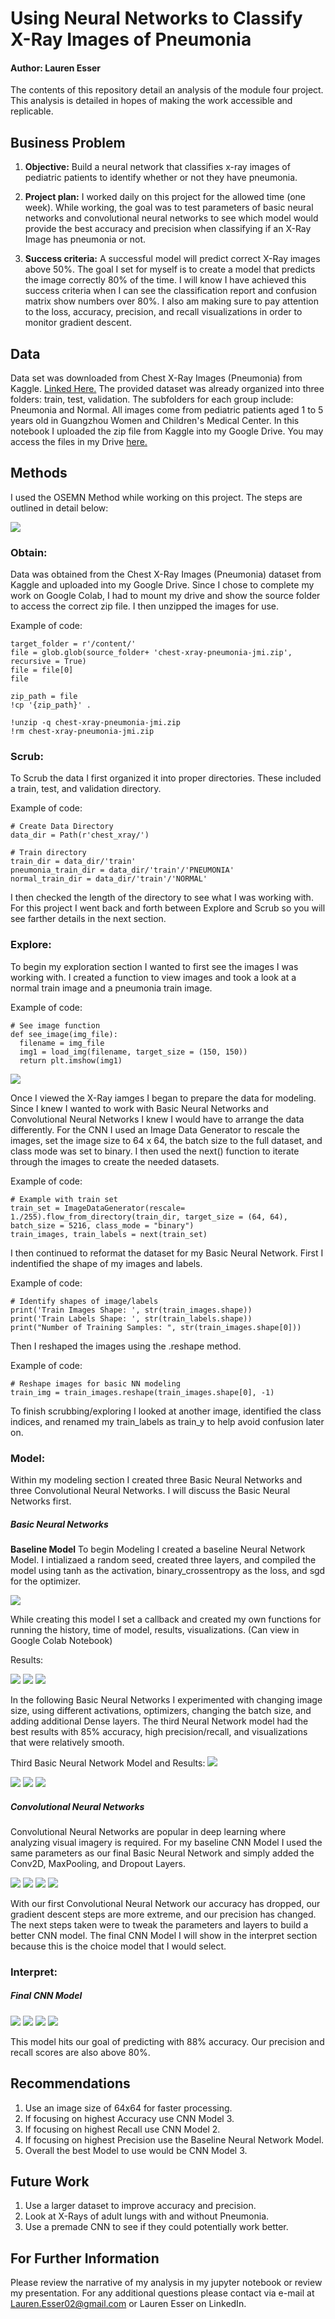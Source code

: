 # Using Neural Networks to Classify X-Ray Images of Pneumonia

#### Author: Lauren Esser

The contents of this repository detail an analysis of the module four project. This analysis is detailed in hopes of making the work accessible and replicable.

## Business Problem

1. **Objective:** Build a neural network that classifies x-ray images of pediatric patients to identify whether or not they have pneumonia.

2. **Project plan:** I worked daily on this project for the allowed time (one week). While working, the goal was to test parameters of basic neural networks and convolutional neural networks to see which model would provide the best accuracy and precision when classifying if an X-Ray Image has pneumonia or not. 

3. **Success criteria:** A successful model will predict correct X-Ray images above 50%. The goal I set for myself is to create a model that predicts the image correctly 80% of the time. I will know I have achieved this success criteria when I can see the classification report and confusion matrix show numbers over 80%. I also am making sure to pay attention to the loss, accuracy, precision, and recall visualizations in order to monitor gradient descent.


## Data

Data set was downloaded from Chest X-Ray Images (Pneumonia) from Kaggle. [Linked Here.](https://www.kaggle.com/paultimothymooney/chest-xray-pneumonia) The provided dataset was already organized into three folders: train, test, validation. The subfolders for each group include: Pneumonia and Normal. All images come from pediatric patients aged 1 to 5 years old in Guangzhou Women and Children's Medical Center. In this notebook I uploaded the zip file from Kaggle into my Google Drive. You may access the files in my Drive [here.](https://drive.google.com/file/d/1Qy9c2iboOfnmbu8uoJ41_Rm1DamQg4i8/view?usp=sharing) 



## Methods

I used the OSEMN Method while working on this project. The steps are outlined in detail below:

<img src="https://docs.google.com/drawings/d/e/2PACX-1vS3jxe9W38P4Or4fOi2pfwCtqeWqRFTboNa4is7rkzWXYxxkcF9mWjGhFEMsOLSy4lrpCPdHuLhO-iU/pub?w=924&amp;h=487">


### Obtain:

Data was obtained from the Chest X-Ray Images (Pneumonia) dataset from Kaggle and uploaded into my Google Drive. Since I chose to complete my work on Google Colab, I had to mount my drive and show the source folder to access the correct zip file. I then unzipped the images for use. 

Example of code:

``` source_folder = r'/gdrive/My Drive/Colab Notebooks/DataSets/'
target_folder = r'/content/'
file = glob.glob(source_folder+ 'chest-xray-pneumonia-jmi.zip', recursive = True)
file = file[0]
file 
```

``` #upzip data
zip_path = file
!cp '{zip_path}' .

!unzip -q chest-xray-pneumonia-jmi.zip
!rm chest-xray-pneumonia-jmi.zip 
```

### Scrub:

To Scrub the data I first organized it into proper directories. These included a train, test, and validation directory. 

Example of code:

```
# Create Data Directory
data_dir = Path(r'chest_xray/')

# Train directory
train_dir = data_dir/'train'
pneumonia_train_dir = data_dir/'train'/'PNEUMONIA'
normal_train_dir = data_dir/'train'/'NORMAL'
```

I then checked the length of the directory to see what I was working with. For this project I went back and forth between Explore and Scrub so you will see farther details in the next section.

### Explore:

To begin my exploration section I wanted to first see the images I was working with. I created a function to view images and took a look at a normal train image and a pneumonia train image. 

Example of code:

```
# See image function
def see_image(img_file):
  filename = img_file
  img1 = load_img(filename, target_size = (150, 150))
  return plt.imshow(img1)
  ```

<img src="https://docs.google.com/drawings/d/e/2PACX-1vSuZQbSZWEn3U95pgTljtv6vzf_PX8HBcNfrQR0aF5eEZicqj3Kgud6kj5aObVv54uiM2WLiy9s6YMH/pub?w=543&amp;h=256">

Once I viewed the X-Ray iamges I began to prepare the data for modeling. Since I knew I wanted to work with Basic Neural Networks and Convolutional Neural Networks I knew I would have to arrange the data differently. For the CNN I used an Image Data Generator to rescale the images, set the image size to 64 x 64, the batch size to the full dataset, and class mode was set to binary. I then used the next() function to iterate through the images to create the needed datasets. 

Example of code:

```
# Example with train set
train_set = ImageDataGenerator(rescale= 1./255).flow_from_directory(train_dir, target_size = (64, 64), batch_size = 5216, class_mode = "binary")
train_images, train_labels = next(train_set)
```

I then continued to reformat the dataset for my Basic Neural Network. First I indentified the shape of my images and labels.

Example of code:

```
# Identify shapes of image/labels
print('Train Images Shape: ', str(train_images.shape))
print('Train Labels Shape: ', str(train_labels.shape))
print("Number of Training Samples: ", str(train_images.shape[0]))
```
Then I reshaped the images using the .reshape method.

Example of code:

```
# Reshape images for basic NN modeling
train_img = train_images.reshape(train_images.shape[0], -1)
```

To finish scrubbing/exploring I looked at another image, identified the class indices, and renamed my train_labels as train_y to help avoid confusion later on.

### Model:

Within my modeling section I created three Basic Neural Networks and three Convolutional Neural Networks. I will discuss the Basic Neural Networks first.

##### Basic Neural Networks
**Baseline Model**
To begin Modeling I created a baseline Neural Network Model. I intializaed a random seed, created three layers, and compiled the model using tanh as the activation, binary_crossentropy as the loss, and sgd for the optimizer. 

<img src="https://docs.google.com/drawings/d/e/2PACX-1vTYytWhBjqqQJyvguNSLhIRktYMk-CDhRSELtG79SHWorJogkpA8sEIVK4t-lM5w5-y-iclRRTt0vqO/pub?w=606&amp;h=246">

While creating this model I set a callback and created my own functions for running the history, time of model, results, visualizations. (Can view in Google Colab Notebook)

Results:

<img src="https://docs.google.com/drawings/d/e/2PACX-1vSAiME48OJzru1aYDYd3rmnsignJSUzZxdRfuHiQAo3v00xhLAOOU_EM3-0odOm4ynkJFauLbFvgOCG/pub?w=760&amp;h=413">

<img src="https://docs.google.com/drawings/d/e/2PACX-1vSIpGv3ahu7aJzJWbUK8onqSly6PGuuNxUprZvPZtp0TVrxzAUqr3m4d-IsJ8Uq1GH9BaQUy1RpCDcA/pub?w=517&amp;h=551">

<img src="https://docs.google.com/drawings/d/e/2PACX-1vRpT2mCacPWWNKdJtpXD1xaoSmYwEqmOgs8eWCDN3uAQeqwCz3sy52eJ9LMBY9Lb7gJNC26ldmjswTk/pub?w=456&amp;h=690">

In the following Basic Neural Networks I experimented with changing image size, using different activations, optimizers, changing the batch size, and adding additional Dense layers. The third Neural Network model had the best results with 85% accuracy, high precision/recall, and visualizations that were relatively smooth. 

Third Basic Neural Network Model and Results:
<img src="https://docs.google.com/drawings/d/e/2PACX-1vTNBPQglsFkEoYEyTbMfpb1E0b_h4mA0MkMjAzuKsqTwBQoVTF-pglj-jU_Dpu6dhZ_f6t9kFAkNhT8/pub?w=665&amp;h=296">

<img src="https://docs.google.com/drawings/d/e/2PACX-1vTBh2_RXXirLHghkQmdtWDnsoScTYzZuzunWT4k5WhndL847Xj-eK4gjEL7jM-07MoRMJuCvbo6fEDZ/pub?w=746&amp;h=415">

<img src="https://docs.google.com/drawings/d/e/2PACX-1vSFpOCeXoK_gf8m3LaA9Uvtzb14a5pLoxbU4hQNGMUvJBmpNVtK4PRN5PF9mg1DrvBmgIT2f0Rcp3W2/pub?w=682&amp;h=559">

<img src="https://docs.google.com/drawings/d/e/2PACX-1vSZj9mIAsFaY39hEOh9K35ut4HOi45JxXaayLGOqt0okfgPW96gSSbp1-XGVrt7CQZzLa_HaIEPi-6O/pub?w=539&amp;h=691">

##### Convolutional Neural Networks
 Convolutional Neural Networks are popular in deep learning where analyzing visual imagery is required. For my baseline CNN Model I used the same parameters as our final Basic Neural Network and simply added the Conv2D, MaxPooling, and Dropout Layers.  

<img src="https://docs.google.com/drawings/d/e/2PACX-1vRH-fnAoCLdoIss9a5pcP-cdJ3Mda6q5fmN31pEGjZSP9hJG4vBh496VqxVxivU5DWZXYFW2Qaq2XHc/pub?w=735&amp;h=422">

<img src="https://docs.google.com/drawings/d/e/2PACX-1vRp4O-MGmN0D_r9wlyLpZtC0xj_Nm5qOTXpbKic_5SL1H3sG8zRzh8cXFKFDY3npwOrSIf5TfAKKUkq/pub?w=796&amp;h=407">

<img src="https://docs.google.com/drawings/d/e/2PACX-1vTpWpK1d5GhzkWM2IPWDTWgAcsCyuf57DiFAG5cKIPH-IvJYADoMUohfEYKvAcZbARyKo6f7edy6RbM/pub?w=718&amp;h=551">

<img src="https://docs.google.com/drawings/d/e/2PACX-1vS2kgOU6lLOZvHXkreMCv_0dR5DJ8lFoZ8qQA2ktDRzb4Na9VxjAGalltKyGNe_rxqq39cI_CSnpT3l/pub?w=675&amp;h=686">

With our first Convolutional Neural Network our accuracy has dropped, our gradient descent steps are more extreme, and our precision has changed. The next steps taken were to tweak the parameters and layers to build a better CNN model. The final CNN Model I will show in the interpret section because this is the choice model that I would select.

### Interpret:

##### Final CNN Model
<img src="https://docs.google.com/drawings/d/e/2PACX-1vQNRRpZG7376IWL6AFUIMw0KrzOxkvXYAYGBTsspA6ih6dviDCFd226C5bdtgTGZshmW-En-ocTzAlj/pub?w=796&amp;h=598">

<img src="https://docs.google.com/drawings/d/e/2PACX-1vSg7wiHtIGHSiUEQu0EexPwd33LC53TJ8ZtK2nIUQQGAx3Z0Ij_LfK4S2xqJtPos3IzCeEf_ZXo0WlN/pub?w=867&amp;h=407">

<img src="https://docs.google.com/drawings/d/e/2PACX-1vRsxlVJhL3-_se_a1J4_1BWkSFhQ9sZQaLN9C3LiLTusQ0nC-t0BX9VD2rjcBUvnegD1xVcrg3CvsRY/pub?w=794&amp;h=558">

<img src="https://docs.google.com/drawings/d/e/2PACX-1vR0hCP2hQtP4PvZyv3Y1Pd8ch6heKo_BMTAdtVa0xv19P2CqJAxwLEgV5S86fBfZmlQBa5UHu_0AaWl/pub?w=763&amp;h=682">

This model hits our goal of predicting with 88% accuracy. Our precision and recall scores are also above 80%. 


## Recommendations
1. Use an image size of 64x64 for faster processing.
2. If focusing on highest Accuracy use CNN Model 3.
3. If focusing on highest Recall use CNN Model 2. 
4. If focusing on highest Precision use the Baseline Neural Network Model.
5. Overall the best Model to use would be CNN Model 3.

## Future Work
1. Use a larger dataset to improve accuracy and precision.
2. Look at X-Rays of adult lungs with and without Pneumonia.
3. Use a premade CNN to see if they could potentially work better.

## For Further Information

Please review the narrative of my analysis in my jupyter notebook or review my presentation. For any additional questions please contact via e-mail at Lauren.Esser02@gmail.com or Lauren Esser on LinkedIn.









